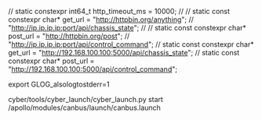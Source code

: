 //   static constexpr int64_t http_timeout_ms = 10000;
// //   static const constexpr char* get_url = "http://httpbin.org/anything"; // "http://ip.ip.ip.ip:port/api/chassis_state";
// //   static const constexpr char* post_url = "http://httpbin.org/post";    // "http://ip.ip.ip.ip:port/api/control_command";
//   static const constexpr char* get_url = "http://192.168.100.100:5000/api/chassis_state";
//   static const constexpr char* post_url = "http://192.168.100.100:5000/api/control_command";

export GLOG_alsologtostderr=1

cyber/tools/cyber_launch/cyber_launch.py start /apollo/modules/canbus/launch/canbus.launch